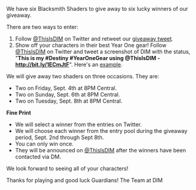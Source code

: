We have six Blacksmith Shaders to give away to six lucky winners of our giveaway.  

There are two ways to enter:

1. Follow [@ThisIsDIM](http://twitter.com/ThisIsDIM) on Twitter and retweet our [giveaway tweet](https://twitter.com/ThisIsDIM/status/639237265944899584).
2. Show off your characters in their best Year One gear!  Follow [@ThisIsDIM](http://twitter.com/ThisIsDIM) on Twitter and tweet a screenshot of DIM with the status, "**This is my #Destiny #YearOneGear using @ThisIsDIM - http://bit.ly/1ECmJtF**".  Here's an [example](https://twitter.com/RickCasey/status/639234613068603392).

We will give away two shaders on three occasions.  They are:

* Two on Friday, Sept. 4th at 8PM Central. 
* Two on Sunday, Sept. 6th at 8PM Central.  
* Two on Tuesday, Sept. 8th at 8PM Central.

**Fine Print**
* We will select a winner from the entries on Twitter. 
* We will choose each winner from the entry pool during the giveaway period, Sept. 2nd through Sept 8th. 
* You can only win once.  
* They will be announced on [@ThisIsDIM](http://twitter.com/ThisIsDIM) after the winners have been contacted via DM.

We look forward to seeing all of your characters!

Thanks for playing and good luck Guardians!
The Team at DIM